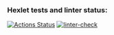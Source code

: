 ### Hexlet tests and linter status:
[![Actions Status](https://github.com/Re-Dnor/frontend-project-lvl4/workflows/hexlet-check/badge.svg)](https://github.com/Re-Dnor/frontend-project-lvl4/actions)
[![linter-check](https://github.com/Re-Dnor/Chat-slack/actions/workflows/linter-check.yml/badge.svg)](https://github.com/Re-Dnor/Chat-slack/actions/workflows/linter-check.yml)